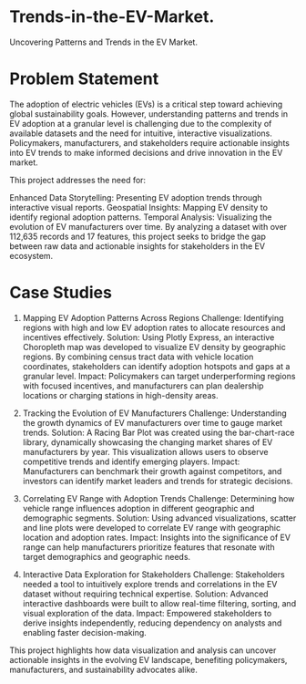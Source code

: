 # Trends-in-the-EV-Market.
Uncovering Patterns and Trends in the EV Market.


# Problem Statement
The adoption of electric vehicles (EVs) is a critical step toward achieving global sustainability goals. However, understanding patterns and trends in EV adoption at a granular level is challenging due to the complexity of available datasets and the need for intuitive, interactive visualizations. Policymakers, manufacturers, and stakeholders require actionable insights into EV trends to make informed decisions and drive innovation in the EV market.

This project addresses the need for:

Enhanced Data Storytelling: Presenting EV adoption trends through interactive visual reports.
Geospatial Insights: Mapping EV density to identify regional adoption patterns.
Temporal Analysis: Visualizing the evolution of EV manufacturers over time.
By analyzing a dataset with over 112,635 records and 17 features, this project seeks to bridge the gap between raw data and actionable insights for stakeholders in the EV ecosystem.

# Case Studies
1. Mapping EV Adoption Patterns Across Regions
Challenge: Identifying regions with high and low EV adoption rates to allocate resources and incentives effectively.
Solution: Using Plotly Express, an interactive Choropleth map was developed to visualize EV density by geographic regions. By combining census tract data with vehicle location coordinates, stakeholders can identify adoption hotspots and gaps at a granular level.
Impact: Policymakers can target underperforming regions with focused incentives, and manufacturers can plan dealership locations or charging stations in high-density areas.

2. Tracking the Evolution of EV Manufacturers
Challenge: Understanding the growth dynamics of EV manufacturers over time to gauge market trends.
Solution: A Racing Bar Plot was created using the bar-chart-race library, dynamically showcasing the changing market shares of EV manufacturers by year. This visualization allows users to observe competitive trends and identify emerging players.
Impact: Manufacturers can benchmark their growth against competitors, and investors can identify market leaders and trends for strategic decisions.

3. Correlating EV Range with Adoption Trends
Challenge: Determining how vehicle range influences adoption in different geographic and demographic segments.
Solution: Using advanced visualizations, scatter and line plots were developed to correlate EV range with geographic location and adoption rates.
Impact: Insights into the significance of EV range can help manufacturers prioritize features that resonate with target demographics and geographic needs.

4. Interactive Data Exploration for Stakeholders
Challenge: Stakeholders needed a tool to intuitively explore trends and correlations in the EV dataset without requiring technical expertise.
Solution: Advanced interactive dashboards were built to allow real-time filtering, sorting, and visual exploration of the data.
Impact: Empowered stakeholders to derive insights independently, reducing dependency on analysts and enabling faster decision-making.

This project highlights how data visualization and analysis can uncover actionable insights in the evolving EV landscape, benefiting policymakers, manufacturers, and sustainability advocates alike.

